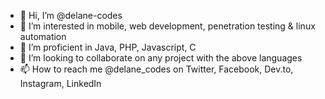 - 👋 Hi, I’m @delane-codes
- 👀 I’m interested in mobile, web development, penetration testing & linux automation
- 🌱 I’m proficient in Java, PHP, Javascript, C
- 💞️ I’m looking to collaborate on any project with the above languages
- 📫 How to reach me @delane_codes on Twitter, Facebook, Dev.to, Instagram, LinkedIn

  

<!---
delane-codes/delane-codes is a ✨ special ✨ repository because its `README.md` (this file) appears on your GitHub profile.
You can click the Preview link to take a look at your changes.
--->
